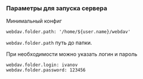 ### Параметры для запуска сервера
Минимальный конфиг
```
webdav.folder.path: '/home/${user.name}/webdav'
```
`webdav.folder.path` путь до папки.

При необходимости можно указать логин и пароль
```
webdav.folder.login: ivanov
webdav.folder.password: 123456
```